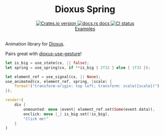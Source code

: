 <div align="center">
<h1>Dioxus Spring</h1>
 <a href="https://crates.io/crates/dioxus-spring">
    <img src="https://img.shields.io/crates/v/dioxus-spring?style=flat-square"
    alt="Crates.io version" />
  </a>
  <a href="https://docs.rs/dioxus-spring/latest/dioxus_spring/">
    <img src="https://img.shields.io/badge/docs-latest-blue.svg?style=flat-square"
      alt="docs.rs docs" />
  </a>
   <a href="https://github.com/matthunz/dioxus-spring/actions">
    <img src="https://github.com/matthunz/dioxus-spring/actions/workflows/ci.yml/badge.svg"
      alt="CI status" />
  </a>
</div>

<div align="center">
 <a href="https://github.com/matthunz/dioxus-spring/tree/main/examples">Examples</a>
</div>

<br>

Animation library for [Dioxus](https://dioxuslabs.com).

Pairs great with [dioxus-use-gesture](https://github.com/matthunz/dioxus-use-gesture)!



```rust
let is_big = use_state(cx, || false);
let spring = use_spring(cx, if **is_big { 2f32 } else { 1f32 });

let element_ref = use_signal(cx, || None);
use_animated(cx, element_ref, spring, |scale| {
    format!("transform-origin: top left; transform: scale({scale})")
});

render!(
    div {
        onmounted: move |event| element_ref.set(Some(event.data)),
        onclick: move |_| is_big.set(!is_big),
        "Click me!"
    }
)
```
